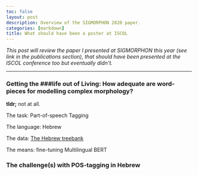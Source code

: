 ```yaml
---
toc: false
layout: post
description: Overview of the SIGMORPHON 2020 paper.
categories: [markdown]
title: What should have been a poster at ISCOL
---
```

*This post will review the paper I presented at SIGMORPHON this year (see link in the publications section), that should have been presented at the ISCOL conference too but eventually didn't.*
___
### Getting the ###life out of Living: How adequate are word-pieces for modelling complex morphology?
**tldr;** 
not at all.



The task: Part-of-speech Tagging

The language: Hebrew

The data: [The Hebrew treebank](https://github.com/OnlpLab/Hebrew_UD)

The means: fine-tuning Multilingual BERT

  

### The challenge(s) with POS-tagging in Hebrew


<!--stackedit_data:
eyJoaXN0b3J5IjpbLTUyMjg3NTY1NywxNDY3MTU2ODQ5LC0xNj
E5MTY2OTUsMTA5NjcyOTMxNiwxOTg1MjY0MTg5XX0=
-->